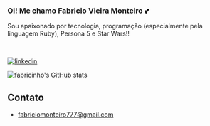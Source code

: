 
### Oi! Me chamo Fabricio Vieira Monteiro 💕
Sou apaixonado por tecnologia, programação
(especialmente pela linguagem Ruby),
Persona 5 e Star Wars!!

<br>

[![linkedin](https://img.shields.io/badge/LinkedIn-0077B5?style=for-the-badge&logo=linkedin&logoColor=white
)](https://www.linkedin.com/in/fab-monteiro/)
<!--[![portfolio](https://img.shields.io/badge/portfolio-000000?style=for-the-badge&logo=About.me&logoColor=white)](https://fabricinhozzz.github.io/portfolio/)-->

![fabricinho's GitHub stats](https://github-readme-stats-sigma-five.vercel.app/api?username=fabricinhozzz&show_icons=true&theme=tokyonight)

## Contato
- [fabriciomonteiro777@gmail.com](#)
